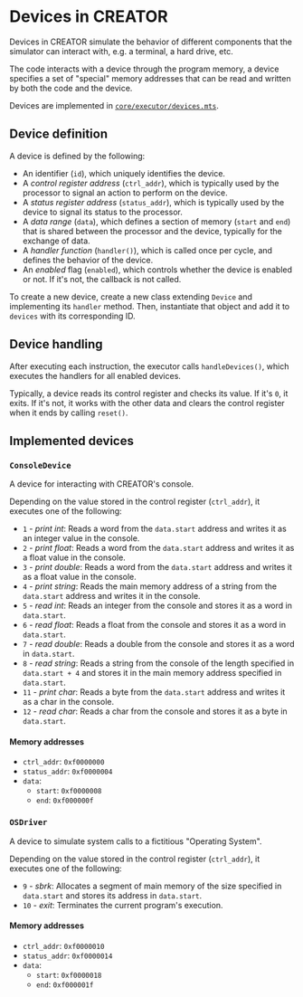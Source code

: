 # Devices in CREATOR
Devices in CREATOR simulate the behavior of different components that the simulator can interact with, e.g. a terminal, a hard drive, etc.

The code interacts with a device through the program memory, a device specifies a set of "special" memory addresses that can be read and written by both the code and the device.

Devices are implemented in [`core/executor/devices.mts`](../src/core/executor/devices.mts).



## Device definition
A device is defined by the following:
- An identifier (`id`), which uniquely identifies the device.
- A _control register address_ (`ctrl_addr`), which is typically used by the processor to signal an action to perform on the device.
- A _status register address_ (`status_addr`), which is typically used by the device to signal its status to the processor.
- A _data range_ (`data`), which defines a section of memory (`start` and `end`) that is shared between the processor and the device, typically for the exchange of data.
- A _handler function_ (`handler()`), which is called once per cycle, and defines the behavior of the device.
- An _enabled_ flag (`enabled`), which controls whether the device is enabled or not. If it's not, the callback is not called.

To create a new device, create a new class extending `Device` and implementing its `handler` method. Then, instantiate that object and add it to `devices` with its corresponding ID.



## Device handling
After executing each instruction, the executor calls `handleDevices()`, which executes the handlers for all enabled devices.

Typically, a device reads its control register and checks its value. If it's `0`, it exits. If it's not, it works with the other data and clears the control register when it ends by calling `reset()`.



## Implemented devices

### `ConsoleDevice`
A device for interacting with CREATOR's console.

Depending on the value stored in the control register (`ctrl_addr`), it executes one of the following:
- `1` - _print int_: Reads a word from the `data.start` address and writes it as an integer value in the console.
- `2` - _print float_: Reads a word from the `data.start` address and writes it as a float value in the console.
- `3` - _print double_: Reads a word from the `data.start` address and writes it as a float value in the console.
- `4` - _print string_: Reads the main memory address of a string from the `data.start` address and writes it in the console.
- `5` - _read int_: Reads an integer from the console and stores it as a word in `data.start`.
- `6` - _read float_: Reads a float from the console and stores it as a word in `data.start`.
- `7` - _read double_: Reads a double from the console and stores it as a word in `data.start`.
- `8` - _read string_: Reads a string from the console of the length specified in `data.start + 4` and stores it in the main memory address specified in `data.start`.
- `11` - _print char_: Reads a byte from the `data.start` address and writes it as a char in the console.
- `12` - _read char_: Reads a char from the console and stores it as a byte in `data.start`.

#### Memory addresses
- `ctrl_addr`: `0xf0000000`
- `status_addr`: `0xf0000004`
- `data`:
    - `start`: `0xf0000008`
    - `end`: `0xf000000f`


### `OSDriver`
A device to simulate system calls to a fictitious "Operating System".

Depending on the value stored in the control register (`ctrl_addr`), it executes one of the following:
- `9` - _sbrk_: Allocates a segment of main memory of the size specified in `data.start` and stores its address in `data.start`.
- `10` - _exit_: Terminates the current program's execution.

#### Memory addresses
- `ctrl_addr`: `0xf0000010`
- `status_addr`: `0xf0000014`
- `data`:
    - `start`: `0xf0000018`
    - `end`: `0xf000001f`